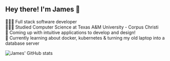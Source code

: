 ## Hey there! I'm James 👋

👩🏻‍💻 Full stack software developer<br />
👩🏻‍🎓 Studied Computer Science at Texas A&M University - Corpus Christi<br />
🎨 Coming up with intuitive applications to develop and design!<br />
💭 Currently learning about docker, kubernetes & turning my old laptop into a database server<br />



![James' GitHub stats](https://github-readme-stats.vercel.app/api?username=jamesnguyen-dev&show_icons=true&theme=onedark)

